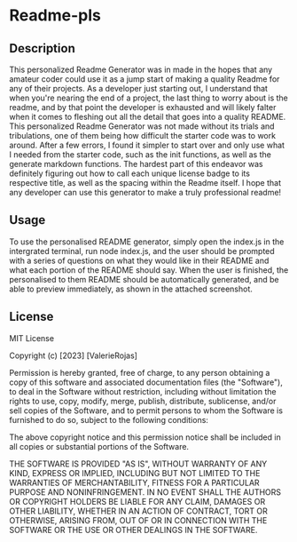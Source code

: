 # Readme-pls

## Description

This personalized Readme Generator was in made in the hopes that any amateur coder could use it as a jump start of making a quality Readme for any of their projects. As a developer just starting out, I understand that when you're nearing the end of a project, the last thing to worry about is the readme, and by that point the developer is exhausted and will likely falter when it comes to fleshing out all the detail that goes into a quality README. This personalized Readme Generator was not made without its trials and tribulations, one of them being how difficult the starter code was to work around. After a few errors, I found it simpler to start over and only use what I needed from the starter code, such as the init functions, as well as the generate markdown functions. The hardest part of this endeavor was definitely figuring out how to call each unique license badge to its respective title, as well as the spacing within the Readme itself. I hope that any developer can use this generator to make a truly professional readme!

## Usage

To use the personalised README generator, simply open the index.js in the intergrated terminal, run node index.js, and the user should be prompted with a series of questions on what they would like in their README and what each portion of the README should say. When the user is finished, the personalised to them README should be automatically generated, and be able to preview immediately, as shown in the attached screenshot.

## License

MIT License

Copyright (c) [2023] [ValerieRojas]

Permission is hereby granted, free of charge, to any person obtaining a copy
of this software and associated documentation files (the "Software"), to deal
in the Software without restriction, including without limitation the rights
to use, copy, modify, merge, publish, distribute, sublicense, and/or sell
copies of the Software, and to permit persons to whom the Software is
furnished to do so, subject to the following conditions:

The above copyright notice and this permission notice shall be included in all
copies or substantial portions of the Software.

THE SOFTWARE IS PROVIDED "AS IS", WITHOUT WARRANTY OF ANY KIND, EXPRESS OR
IMPLIED, INCLUDING BUT NOT LIMITED TO THE WARRANTIES OF MERCHANTABILITY,
FITNESS FOR A PARTICULAR PURPOSE AND NONINFRINGEMENT. IN NO EVENT SHALL THE
AUTHORS OR COPYRIGHT HOLDERS BE LIABLE FOR ANY CLAIM, DAMAGES OR OTHER
LIABILITY, WHETHER IN AN ACTION OF CONTRACT, TORT OR OTHERWISE, ARISING FROM,
OUT OF OR IN CONNECTION WITH THE SOFTWARE OR THE USE OR OTHER DEALINGS IN THE
SOFTWARE.
